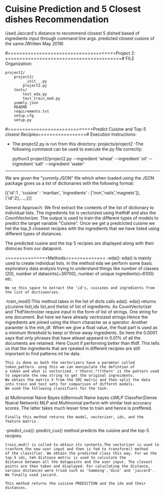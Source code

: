 # Cuisine Prediction and 5 Closest dishes Recommendation
Used Jaccard's distance to recommend closest 5 dished based of ingredients input through command line args. predicted closest cuisine of the same.(Written May 2018)


#======================================Project 2: =========================================#
FILE Organization:

	project2/
		project2/
			__init__.py
			project2.py
		tests/
			test_eda.py
			test_train_mod.py
		yummly.json
		README
		requirements.txt
		setup.cfg
		setup.py

#==============================Predict Cuisine and Top-5 closest Recipies=================#
Execution Instructions:
- The project2.py is run from this directory: 
					projects/project2
-The following command can be used to execute the py file correctly:

	python3 project2/project2.py --ingredient 'wheat' --ingredient 'oil' --ingredient 'salt' --ingredient 'water'

------------------------------------------------------------------------------------------------------
We are given the "yummly.JSON" file which when loaded using the JSON package gives us a list of 
dictionaries with the following format:

[{'id':1 , 'cuisine' : 'martian', 'ingredients' : ['iron','nails','magnets']},{'id':2},....,{}]

General Approach:
We first extract the contents of the list of dictionary to individual lists. The ingredients list is vectorized using 
thetfidf and also the CountVectorizer. The output is used to train the different types of models to predict the
target variable "Cuisine". Once we get a predcicted cuisine we het the top_5 closeest recipies with the ingredients 
that we have listed using different types of distances.

The predicted cusine and the top 5 recipies are displayed along with their distnces from our datapoint.


===============Methods==============
-eda(): eda() is mainly used to create individual lists.
	In the method eda we perform some basic exploratory data analysis trying to understand things like number of 
	classes (20), number of dataoints(~39700), number of unique ingredients(~6100) etc.
	
	We se this space to extract the 'id's, cuisines and ingredients from the list of dictioanries.

-train_mod():This method takes in the list of dicts calls eda(). eda() returns y(cuisine list),ids list,and thelist of list of ingredients.
	As CountVectorizer and TfidfVectroizer require input in the form of list of strings. One string for one document. But here we 
	have already vectroized strings.Hence the ingredients are joined using the thorn character as a sperator. Another paramter is the 
	min_df. When we give a float value, the float part is used as a minmum threshold to keep or throw away ingredients. 
	So here the 0.0001 says that only phrases that have atleast appeard in 0.01% of all the documents are retained.
	Here Count if performing better than tfidf. This tells us that the ingredients that are rpeated in different recipies 
	are still important to find patterns int he data.

	This is done as both the vectorizers have a paramter called token_pattern. usng this we can manipulate the defintion of 
	a token and what is vectorized. r'thorn(.*?)thorn' is the pattern used to seperate the new string to get the original ingreidents.
	We obtain the matrix X from the SRC matric and then split the data into train and test sets for comparison of differnt models.
	We used the following classifiers for the task:
   a) Multinomial Naive Bayes b)Bernoulli Naive bayes c)MLP Classfier(Dense Nueral Network)
	MLP and Multinomial perform wth similar test accuracy scores. The latter takes much lesser time to train and hence is preffered.
	
	Finally this method returns the model, vectorizer, ids, and the feature matrix.

-predict_cus(): predict_cus() method predicts the cuisine and the top-5 recipies.
	
	train_mod() is called to obtain its contents.The vectorizer is used to tranform the new user input and then is fed to transform() method 
	of the classifier. We obtain the predicted class this way. For we the top-5 ids, teh distnace metric is used to calculate the 
	distance between all the datapoints and the user input. The closest points are then taken and displayed. For caluclating the distance,
	various distances were tried such as 'hamming','dice' and 'jaccard'. We finally used jaccard.
	
	This method returns the cuisine PREDICTION and the ids and their distances.

